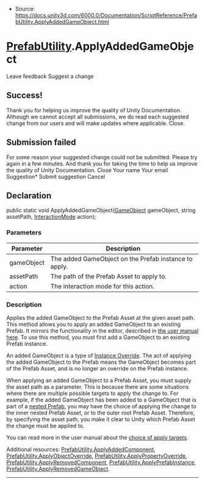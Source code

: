 * Source: https://docs.unity3d.com/6000.0/Documentation/ScriptReference/PrefabUtility.ApplyAddedGameObject.html

#  [PrefabUtility](https://docs.unity3d.com/6000.0/Documentation/ScriptReference/PrefabUtility.html).ApplyAddedGameObject
Leave feedback
Suggest a change
## Success!
Thank you for helping us improve the quality of Unity Documentation. Although we cannot accept all submissions, we do read each suggested change from our users and will make updates where applicable.
Close
## Submission failed
For some reason your suggested change could not be submitted. Please <a>try again</a> in a few minutes. And thank you for taking the time to help us improve the quality of Unity Documentation.
Close
Your name Your email Suggestion* Submit suggestion
Cancel
## Declaration
public static void ApplyAddedGameObject([GameObject](https://docs.unity3d.com/6000.0/Documentation/ScriptReference/GameObject.html) gameObject, string assetPath, [InteractionMode](https://docs.unity3d.com/6000.0/Documentation/ScriptReference/InteractionMode.html) action); 
### Parameters
Parameter | Description  
---|---  
gameObject | The added GameObject on the Prefab instance to apply.  
assetPath | The path of the Prefab Asset to apply to.  
action | The interaction mode for this action.  
### Description
Applies the added GameObject to the Prefab Asset at the given asset path.
This method allows you to apply an added GameObject to an existing Prefab. It mirrors the functionality in the editor, described in [the user manual here](https://docs.unity3d.com/6000.0/Documentation/Manual/PrefabOverridesMultiLevel.html). To use this method, you must first add a GameObject to an existing Prefab instance.  
  
An added GameObject is a type of [Instance Override](https://docs.unity3d.com/6000.0/Documentation/Manual/PrefabInstanceOverrides.html). The act of applying the added GameObject to the Prefab means the GameObject becomes part of the Prefab Asset, and is no longer an override on the Prefab instance.  
  
When applying an added GameObject to a Prefab Asset, you must supply the asset path as a parameter. This is because there are some situations where there are multiple possible targets to apply the change to. For example, if the added GameObject has been added to a GameObject that is part of a [nested Prefab](https://docs.unity3d.com/6000.0/Documentation/Manual/NestedPrefabs.html), you may have the choice of applying the change to the inner nested Prefab Asset, or to the outer root Prefab Asset. Therefore, by specifying the asset path, you make it clear to Unity which Prefab Asset the change must be applied to.  
  
You can read more in the user manual about the [choice of apply targets](https://docs.unity3d.com/6000.0/Documentation/Manual/PrefabOverridesMultiLevel.html).  
  
Additional resources: [PrefabUtility.ApplyAddedComponent](https://docs.unity3d.com/6000.0/Documentation/ScriptReference/PrefabUtility.ApplyAddedComponent.html), [PrefabUtility.ApplyObjectOverride](https://docs.unity3d.com/6000.0/Documentation/ScriptReference/PrefabUtility.ApplyObjectOverride.html), [PrefabUtility.ApplyPropertyOverride](https://docs.unity3d.com/6000.0/Documentation/ScriptReference/PrefabUtility.ApplyPropertyOverride.html), [PrefabUtility.ApplyRemovedComponent](https://docs.unity3d.com/6000.0/Documentation/ScriptReference/PrefabUtility.ApplyRemovedComponent.html), [PrefabUtility.ApplyPrefabInstance](https://docs.unity3d.com/6000.0/Documentation/ScriptReference/PrefabUtility.ApplyPrefabInstance.html), [PrefabUtility.ApplyRemovedGameObject](https://docs.unity3d.com/6000.0/Documentation/ScriptReference/PrefabUtility.ApplyRemovedGameObject.html).
* * *
